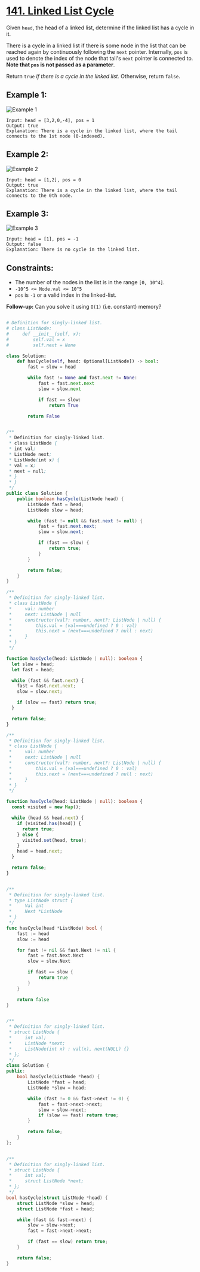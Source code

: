 # [141. Linked List Cycle](https://leetcode.com/problems/linked-list-cycle/description/5)

Given `head`, the head of a linked list, determine if the linked list has a cycle in it.

There is a cycle in a linked list if there is some node in the list that can be reached again by continuously following the `next` pointer. Internally, `pos` is used to denote the index of the node that tail's `next` pointer is connected to. **Note that `pos` is not passed as a parameter**.

Return `true` _if there is a cycle in the linked list._ Otherwise, return `false`.

## Example 1:

![Example 1](image.png)

```
Input: head = [3,2,0,-4], pos = 1
Output: true
Explanation: There is a cycle in the linked list, where the tail connects to the 1st node (0-indexed).
```

## Example 2:

![Example 2](image-1.png)

```
Input: head = [1,2], pos = 0
Output: true
Explanation: There is a cycle in the linked list, where the tail connects to the 0th node.
```

## Example 3:

![Example 3](image-2.png)

```
Input: head = [1], pos = -1
Output: false
Explanation: There is no cycle in the linked list.
```

## Constraints:

- The number of the nodes in the list is in the range `[0, 10^4]`.
- `-10^5 <= Node.val <= 10^5`
- `pos` is `-1` or a valid index in the linked-list.

**Follow-up:** Can you solve it using `O(1)` (i.e. constant) memory?

```py

# Definition for singly-linked list.
# class ListNode:
#     def __init__(self, x):
#         self.val = x
#         self.next = None

class Solution:
    def hasCycle(self, head: Optional[ListNode]) -> bool:
        fast = slow = head

        while fast != None and fast.next != None:
            fast = fast.next.next
            slow = slow.next

            if fast == slow:
                return True

        return False

```

```java

/**
 * Definition for singly-linked list.
 * class ListNode {
 * int val;
 * ListNode next;
 * ListNode(int x) {
 * val = x;
 * next = null;
 * }
 * }
 */
public class Solution {
    public boolean hasCycle(ListNode head) {
        ListNode fast = head;
        ListNode slow = head;

        while (fast != null && fast.next != null) {
            fast = fast.next.next;
            slow = slow.next;

            if (fast == slow) {
                return true;
            }
        }

        return false;
    }
}

```

```ts
/**
 * Definition for singly-linked list.
 * class ListNode {
 *     val: number
 *     next: ListNode | null
 *     constructor(val?: number, next?: ListNode | null) {
 *         this.val = (val===undefined ? 0 : val)
 *         this.next = (next===undefined ? null : next)
 *     }
 * }
 */

function hasCycle(head: ListNode | null): boolean {
  let slow = head;
  let fast = head;

  while (fast && fast.next) {
    fast = fast.next.next;
    slow = slow.next;

    if (slow == fast) return true;
  }

  return false;
}
```

```ts
/**
 * Definition for singly-linked list.
 * class ListNode {
 *     val: number
 *     next: ListNode | null
 *     constructor(val?: number, next?: ListNode | null) {
 *         this.val = (val===undefined ? 0 : val)
 *         this.next = (next===undefined ? null : next)
 *     }
 * }
 */

function hasCycle(head: ListNode | null): boolean {
  const visited = new Map();

  while (head && head.next) {
    if (visited.has(head)) {
      return true;
    } else {
      visited.set(head, true);
    }
    head = head.next;
  }

  return false;
}
```

```go

/**
 * Definition for singly-linked list.
 * type ListNode struct {
 *     Val int
 *     Next *ListNode
 * }
 */
func hasCycle(head *ListNode) bool {
	fast := head
	slow := head

	for fast != nil && fast.Next != nil {
		fast = fast.Next.Next
		slow = slow.Next

        if fast == slow {
            return true
        }
	}

	return false
}

```

```cpp

/**
 * Definition for singly-linked list.
 * struct ListNode {
 *     int val;
 *     ListNode *next;
 *     ListNode(int x) : val(x), next(NULL) {}
 * };
 */
class Solution {
public:
    bool hasCycle(ListNode *head) {
        ListNode *fast = head;
        ListNode *slow = head;

        while (fast != 0 && fast->next != 0) {
            fast = fast->next->next;
            slow = slow->next;
            if (slow == fast) return true;
        }

        return false;
    }
};

```

```c

/**
 * Definition for singly-linked list.
 * struct ListNode {
 *     int val;
 *     struct ListNode *next;
 * };
 */
bool hasCycle(struct ListNode *head) {
    struct ListNode *slow = head;
    struct ListNode *fast = head;

    while (fast && fast->next) {
        slow = slow->next;
        fast = fast->next->next;

        if (fast == slow) return true;
    }

    return false;
}

```
